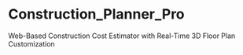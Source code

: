 # Construction_Planner_Pro
Web-Based Construction Cost Estimator with Real-Time 3D Floor Plan Customization

